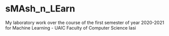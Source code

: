 # sMAsh_n_LEarn

My laboratory work over the course of the first semester of year 2020-2021 for Machine Learning - UAIC Faculty of Computer Science Iasi 
